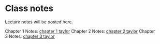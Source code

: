 # Class notes

Lecture notes will be posted here.

Chapter 1 Notes: [chapter 1 taylor](https://github.com/j-daniel-csusb/classicalmechanics/blob/master/Resources/Notes/Ch1notes.pdf)
Chapter 2 Notes: [chapter 2 taylor](https://github.com/j-daniel-csusb/classicalmechanics/blob/master/Resources/Notes/Ch2notes.pdf)
Chapter 3 Notes: [chapter 3 taylor](https://github.com/j-daniel-csusb/classicalmechanics/blob/master/Resources/Notes/Ch3notes.pdf)

